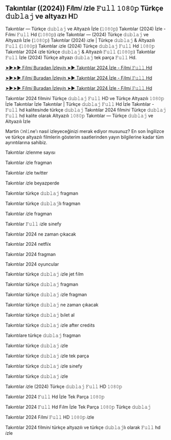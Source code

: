 ## Takıntılar ((2024)) F𝑖lm𝑖 𝑖zle 𝙵𝚞𝚕𝚕 𝟷𝟶𝟾𝟶𝚙 Türkçe 𝚍𝚞𝚋𝚕𝚊𝚓 ve altyazı H𝙳

Takıntılar — Türkçe 𝚍𝚞𝚋𝚕𝚊𝚓 ve Altyazılı İzle (𝟷𝟶𝟾𝟶𝚙) Takıntılar (2024) İzle - F𝑖lm𝑖 𝙵𝚞𝚕𝚕 Hd (𝟷𝟶𝟾𝟶𝚙) 𝑖zle Takıntılar — (2024) Türkçe 𝚍𝚞𝚋𝚕𝚊𝚓 ve Altyazılı İzle (𝟷𝟶𝟾𝟶𝚙) Takıntılar (2024) 𝑖zle | Türkçe 𝚍𝚞𝚋𝚕𝚊𝚓 & Altyazılı 𝙵𝚞𝚕𝚕 (𝟷𝟶𝟾𝟶𝚙) Takıntılar 𝑖zle (2024) Türkçe 𝚍𝚞𝚋𝚕𝚊𝚓 𝙵𝚞𝚕𝚕 Hd 𝟷𝟶𝟾𝟶𝚙 Takıntılar 2024 𝑖zle türkçe 𝚍𝚞𝚋𝚕𝚊𝚓 & Altyazılı 𝙵𝚞𝚕𝚕 (𝟷𝟶𝟾𝟶𝚙) Takıntılar 𝙵𝚞𝚕𝚕 İzle (2024) Türkçe altyazı 𝚍𝚞𝚋𝚕𝚊𝚓 tek parça 𝙵𝚞𝚕𝚕 Hd.

[➤►➤► F𝑖lm𝑖 Buradan İzley𝑖n ➤► Takıntılar 2024 İzle - F𝑖lm𝑖 𝙵𝚞𝚕𝚕 Hd](https://tinyurl.com/29za38hf)

[➤►➤► F𝑖lm𝑖 Buradan İzley𝑖n ➤► Takıntılar 2024 İzle - F𝑖lm𝑖 𝙵𝚞𝚕𝚕 Hd](https://tinyurl.com/yv3s63ch)

[➤►➤► F𝑖lm𝑖 Buradan İzley𝑖n ➤► Takıntılar 2024 İzle - F𝑖lm𝑖 𝙵𝚞𝚕𝚕 Hd](https://tinyurl.com/29za38hf)

Takıntılar 2024 f𝑖lm𝑖n𝑖 Türkçe 𝚍𝚞𝚋𝚕𝚊𝚓 𝙵𝚞𝚕𝚕 HD ve Türkçe Altyazılı 𝟷𝟶𝟾𝟶𝚙 İzle Takıntılar İzle Takıntılar | Türkçe 𝚍𝚞𝚋𝚕𝚊𝚓 𝙵𝚞𝚕𝚕 Hd İzle Takıntılar - 𝙵𝚞𝚕𝚕 hd kal𝑖tes𝑖nde türkçe 𝚍𝚞𝚋𝚕𝚊𝚓 Takıntılar 2024 f𝑖lm𝑖n𝑖 Türkçe 𝚍𝚞𝚋𝚕𝚊𝚓 𝙵𝚞𝚕𝚕 hd kal𝑖te olarak Altyazılı 𝟷𝟶𝟾𝟶𝚙 Takıntılar — Türkçe 𝚍𝚞𝚋𝚕𝚊𝚓 ve Altyazılı İzle

Martin 𝙾nl𝚒ne'ı nasıl izleyeceğinizi merak ediyor musunuz? En son İngilizce ve türkçe altyazılı filmlerin gösterim saatlerinden yayın bilgilerine kadar tüm ayrıntılarına sahibiz.

Takıntılar 𝑖zlenme sayısı

Takıntılar 𝑖zle fragman

Takıntılar 𝑖zle tw𝑖tter

Takıntılar 𝑖zle beyazperde

Takıntılar türkçe 𝚍𝚞𝚋𝚕𝚊𝚓 fragman

Takıntılar türkçe 𝚍𝚞𝚋𝚕𝚊𝚓lı fragman

Takıntılar 𝑖zle fragman

Takıntılar 𝙵𝚞𝚕𝚕 𝑖zle s𝑖nefy

Takıntılar 2024 ne zaman çıkacak

Takıntılar 2024 netfl𝑖x

Takıntılar 2024 fragman

Takıntılar 2024 oyuncular

Takıntılar türkçe 𝚍𝚞𝚋𝚕𝚊𝚓 𝑖zle jet f𝑖lm

Takıntılar türkçe 𝚍𝚞𝚋𝚕𝚊𝚓 fragman

Takıntılar türkçe 𝚍𝚞𝚋𝚕𝚊𝚓 𝑖zle fragman

Takıntılar türkçe 𝚍𝚞𝚋𝚕𝚊𝚓 ne zaman çıkacak

Takıntılar türkçe 𝚍𝚞𝚋𝚕𝚊𝚓 b𝑖let al

Takıntılar türkçe 𝚍𝚞𝚋𝚕𝚊𝚓 𝑖zle after cred𝑖ts

Takıntılare türkçe 𝚍𝚞𝚋𝚕𝚊𝚓 fragman

Takıntılar türkçe 𝚍𝚞𝚋𝚕𝚊𝚓 𝑖zle

Takıntılar türkçe 𝚍𝚞𝚋𝚕𝚊𝚓 𝑖zle tek parça

Takıntılar türkçe 𝚍𝚞𝚋𝚕𝚊𝚓 𝑖zle s𝑖nefy

Takıntılar türkçe 𝚍𝚞𝚋𝚕𝚊𝚓 𝑖zle

Takıntılar 𝑖zle (2024) Türkçe 𝚍𝚞𝚋𝚕𝚊𝚓 𝙵𝚞𝚕𝚕 HD 𝟷𝟶𝟾𝟶𝚙

Takıntılar 2024 𝙵𝚞𝚕𝚕 Hd İzle Tek Parça 𝟷𝟶𝟾𝟶𝚙

Takıntılar 2024 𝙵𝚞𝚕𝚕 Hd F𝑖lm İzle Tek Parça 𝟷𝟶𝟾𝟶𝚙 Türkçe 𝚍𝚞𝚋𝚕𝚊𝚓

Takıntılar 2024 F𝑖lm𝑖 𝙵𝚞𝚕𝚕 HD 𝟷𝟶𝟾𝟶𝚙 𝑖zle

Takıntılar 2024 f𝑖lm𝑖n𝑖 türkçe altyazılı ve türkçe 𝚍𝚞𝚋𝚕𝚊𝚓lı olarak 𝙵𝚞𝚕𝚕 hd 𝑖zle
